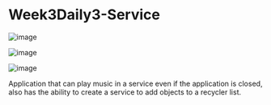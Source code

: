 # Week3Daily3-Service
![image](https://user-images.githubusercontent.com/44408502/48237003-c71b8500-e392-11e8-847c-450738a9a7d8.png)

![image](https://user-images.githubusercontent.com/44408502/48237022-e2869000-e392-11e8-973f-a8b355b62ff9.png)

![image](https://user-images.githubusercontent.com/44408502/48237045-f8945080-e392-11e8-9501-2dac9ef4acc1.png)

Application that can play music in a service even if the application is closed, also has the ability to create
a service to add objects to a recycler list.

